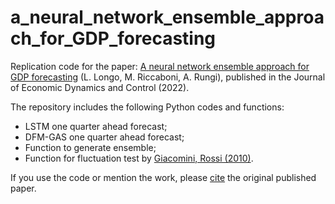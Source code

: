 # a_neural_network_ensemble_approach_for_GDP_forecasting
Replication code for the paper: [A neural network ensemble approach for GDP forecasting](https://www.sciencedirect.com/science/article/abs/pii/S016518892100213X) (L. Longo, M. Riccaboni, A. Rungi), published in the Journal of Economic Dynamics and Control (2022).

The repository includes the following Python codes and functions:
* LSTM one quarter ahead forecast;
* DFM-GAS one quarter ahead forecast;
* Function to generate ensemble;
* Function for fluctuation test by [Giacomini, Rossi (2010)](https://onlinelibrary.wiley.com/doi/10.1002/jae.1177).


If you use the code or mention the work, please [cite](https://scholar.googleusercontent.com/scholar.bib?q=info:EdPFhWv2KosJ:scholar.google.com/&output=citation&scisdr=CgUWYz1QEKTDhy2Ffq8:AAGBfm0AAAAAYdGAZq9Vpe14Co5yJMKDgkAzFW4paXNw&scisig=AAGBfm0AAAAAYdGAZv8pg9qqXjnDGyg_GZ7HWbayYpdb&scisf=4&ct=citation&cd=-1&hl=en) the original published paper.
